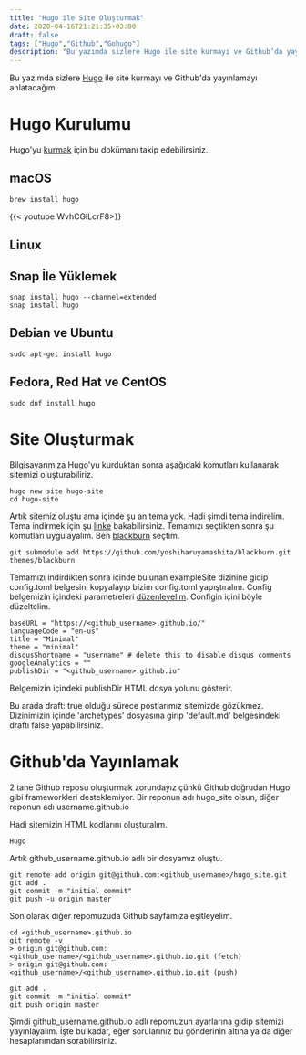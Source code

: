 ```yaml
---
title: "Hugo ile Site Oluşturmak"
date: 2020-04-16T21:21:35+03:00
draft: false
tags: ["Hugo","Github","Gohugo"]
description: "Bu yazımda sizlere Hugo ile site kurmayı ve Github’da yayınlamayı anlatacağım"
---
```

Bu yazımda sizlere [Hugo][86df98c1] ile site kurmayı ve Github'da yayınlamayı anlatacağım.

# **Hugo Kurulumu**

Hugo'yu [kurmak](https://gohugo.io/getting-started/installing/) için bu dokümanı takip edebilirsiniz.

## **macOS**

```
brew install hugo
```
{{< youtube WvhCGlLcrF8>}}

## **Linux**

## **Snap İle Yüklemek**
```
snap install hugo --channel=extended
snap install hugo
```

## **Debian ve Ubuntu**
```
sudo apt-get install hugo
```

## **Fedora, Red Hat ve CentOS**
```
sudo dnf install hugo
```
# **Site Oluşturmak**
Bilgisayarımıza Hugo'yu kurduktan sonra aşağıdaki komutları kullanarak sitemizi oluşturabiliriz.
```
hugo new site hugo-site
cd hugo-site
```
Artık sitemiz oluştu ama içinde şu an tema yok. Hadi şimdi tema indirelim. Tema indirmek için şu [linke](https://themes.gohugo.io/) bakabilirsiniz. Temamızı seçtikten sonra şu komutları uygulayalım. Ben [blackburn](https://themes.gohugo.io/blackburn/) seçtim.

```
git submodule add https://github.com/yoshiharuyamashita/blackburn.git themes/blackburn

```
Temamızı indirdikten sonra içinde bulunan exampleSite dizinine gidip config.toml belgesini kopyalayıp bizim config.toml yapıştıralım. Config belgemizin içindeki parametreleri [düzenleyelim](https://gohugo.io/getting-started/quick-start/). Configin içini böyle düzeltelim.

```
baseURL = "https://<github_username>.github.io/"
languageCode = "en-us"
title = "Minimal"
theme = "minimal"
disqusShortname = "username" # delete this to disable disqus comments
googleAnalytics = ""
publishDir = "<github_username>.github.io"
```
Belgemizin içindeki publishDir HTML dosya yolunu gösterir.

Bu arada draft: true olduğu sürece  postlarımız sitemizde gözükmez. Dizinimizin içinde 'archetypes' dosyasına girip 'default.md' belgesindeki draftı false yapabilirsiniz.


# **Github'da Yayınlamak**

2 tane Github reposu oluşturmak zorundayız çünkü Github doğrudan Hugo gibi frameworkleri desteklemiyor. Bir reponun adı hugo_site olsun, diğer reponun adı username.github.io

Hadi sitemizin HTML kodlarını oluşturalım.

`Hugo`

Artık github_username.github.io adlı bir dosyamız oluştu.

```
git remote add origin git@github.com:<github_username>/hugo_site.git
git add .
git commit -m "initial commit"
git push -u origin master
```
Son olarak diğer repomuzuda Github sayfamıza eşitleyelim.

```
cd <github_username>.github.io
git remote -v
> origin git@github.com:<github_username>/<github_username>.github.io.git (fetch)
> origin git@github.com:<github_username>/<github_username>.github.io.git (push)

git add .
git commit -m "initial commit"
git push origin master
```

Şimdi github_username.github.io adlı repomuzun ayarlarına gidip sitemizi yayınlayalım. İşte bu kadar, eğer sorularınız bu gönderinin altına ya da diğer hesaplarımdan sorabilirsiniz.


  [86df98c1]: https://gohugo.io/ "Hugo"

